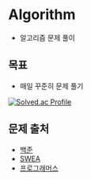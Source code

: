 # Algorithm
- 알고리즘 문제 풀이

## 목표
- 매일 꾸준히 문제 풀기

[![Solved.ac Profile](http://mazassumnida.wtf/api/v2/generate_badge?boj=okip0428)](https://solved.ac/okip0428/)

## 문제 출처
- [백준](https://www.acmicpc.net/)
- [SWEA](https://swexpertacademy.com/main/main.do)
- [프로그래머스](https://programmers.co.kr/)
